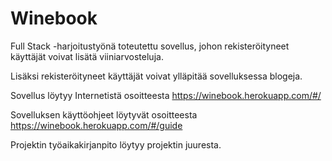 # Winebook

Full Stack -harjoitustyönä toteutettu sovellus, johon rekisteröityneet käyttäjät voivat lisätä viiniarvosteluja.

Lisäksi rekisteröityneet käyttäjät voivat ylläpitää sovelluksessa blogeja.

Sovellus löytyy Internetistä osoitteesta https://winebook.herokuapp.com/#/

Sovelluksen käyttöohjeet löytyvät osoitteesta https://winebook.herokuapp.com/#/guide

Projektin työaikakirjanpito löytyy projektin juuresta.